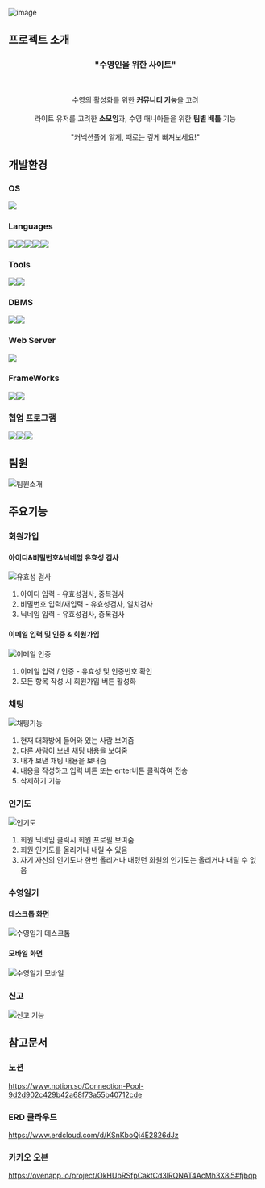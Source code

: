 ![image](https://user-images.githubusercontent.com/121650379/214137121-012c098c-d778-4e8c-a3a9-e70f965d7b31.png)

## 프로젝트 소개
<h3 align="center">"수영인을 위한 사이트"</h3>
<br>
<p align="center">
수영의 활성화를 위한 <b>커뮤니티 기능</b>을 고려 <br><br>
라이트 유저를 고려한 <b>소모임</b>과, 수영 매니아들을 위한 <b>팀별 배틀</b> 기능 <br><br>
"커넥션풀에 얕게, 때로는 깊게 빠져보세요!"

</p>



## 개발환경
### OS
<img src="https://img.shields.io/badge/window10-1572B6?style=for-the-badge&logo=windows&logoColor=white">

### Languages
<img src="https://img.shields.io/badge/java-007396?style=for-the-badge&logo=java&logoColor=white"><img src="https://img.shields.io/badge/HTML5-E34F26?style=for-the-badge&logo=HTML5&logoColor=white"><img src="https://img.shields.io/badge/CSS3-1572B6?style=for-the-badge&logo=CSS3&logoColor=white"><img src="https://img.shields.io/badge/JavaScript-F7DF1E?style=for-the-badge&logo=JavaScript&logoColor=white"><img src="https://img.shields.io/badge/jQuery-0769AD?style=for-the-badge&logo=jQuery&logoColor=white">

### Tools
<img src="https://img.shields.io/badge/Visual Studio-5C2D91?style=for-the-badge&logo=Visual Studio&logoColor=white"><img src="https://img.shields.io/badge/STS-6DB33F?style=for-the-badge&logo=Spring&logoColor=white">

### DBMS
<img src="https://img.shields.io/badge/Oracle-F80000?style=for-the-badge&logo=Oracle&logoColor=white"><img src="https://img.shields.io/badge/SqlDeveloper-gray?style=for-the-badge&logo=SqlDeveloper&logoColor=white">

### Web Server
<img src="https://img.shields.io/badge/Apache Tomcat-F8DC75?style=for-the-badge&logo=Apache Tomcat&logoColor=white">

### FrameWorks
<img src="https://img.shields.io/badge/Spring-6DB33F?style=for-the-badge&logo=Spring&logoColor=white"><img src="https://img.shields.io/badge/Bootstrap-7952B3?style=for-the-badge&logo=Bootstrap&logoColor=white">

### 협업 프로그램
<img src="https://img.shields.io/badge/github-181717?style=for-the-badge&logo=github&logoColor=white"><img src="https://img.shields.io/badge/git-F05032?style=for-the-badge&logo=git&logoColor=white"><img src="https://img.shields.io/badge/Notion-000000?style=for-the-badge&logo=Notion&logoColor=white">

## 팀원
![팀원소개](https://user-images.githubusercontent.com/121650379/214078262-15df22bf-316b-40fc-9c02-e6fdb079453d.png)

## 주요기능
### 회원가입
#### 아이디&비밀번호&닉네임 유효성 검사
![유효성 검사](https://user-images.githubusercontent.com/121650379/214221005-5c1090b5-9cc1-4ddc-b28f-b0553d36fc52.gif)
  1. 아이디 입력 - 유효성검사, 중복검사
  2. 비밀번호 입력/재입력 - 유효성검사, 일치검사
  3. 닉네임 입력 - 유효성검사, 중복검사
 
#### 이메일 입력 및 인증 & 회원가입
![이메일 인증](https://user-images.githubusercontent.com/121650379/214223030-7b07c943-9a9e-4dae-8d21-170fd78fab7a.gif)
  1. 이메일 입력 / 인증 - 유효성 및 인증번호 확인
  2. 모든 항목 작성 시 회원가입 버튼 활성화

### 채팅
![채팅기능](https://user-images.githubusercontent.com/121650379/214212699-a0552586-dc2f-4267-afee-1a44b3dcf96c.gif)
  1. 현재 대화방에 들어와 있는 사람 보여줌
  2. 다른 사람이 보낸 채팅 내용을 보여줌
  3. 내가 보낸 채팅 내용을 보내줌
  4. 내용을 작성하고 입력 버튼 또는 enter버튼 클릭하여 전송
  5. 삭제하기 기능 

### 인기도
![인기도](https://user-images.githubusercontent.com/121650379/214218091-2441028b-8a5c-4c52-8012-5c921ea6404d.gif)
  1. 회원 닉네임 클릭시 회원 프로필 보여줌
  2. 회원 인기도를 올리거나 내릴 수 있음
  3. 자기 자신의 인기도나 한번 올리거나 내렸던 회원의 인기도는 올리거나 내릴 수 없음

### 수영일기
#### 데스크톱 화면
![수영일기 데스크톱](https://user-images.githubusercontent.com/121650379/214216096-74201785-2387-4c7d-a91b-34ac4a5d3943.gif)

#### 모바일 화면
![수영일기 모바일](https://user-images.githubusercontent.com/121650379/214215987-bbc51bc8-919e-4a4e-89a8-222b57fc40f9.gif)

### 신고
![신고 기능](https://user-images.githubusercontent.com/121650379/214216729-aaffcdfe-256e-4e61-894e-3c0c9e90cb91.gif)


## 참고문서
### 노션
https://www.notion.so/Connection-Pool-9d2d902c429b42a68f73a55b40712cde

### ERD 클라우드
https://www.erdcloud.com/d/KSnKboQj4E2826dJz

### 카카오 오븐
https://ovenapp.io/project/OkHUbRSfpCaktCd3lRQNAT4AcMh3X8l5#fjbqp

